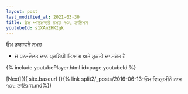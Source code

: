 ```yaml
---
layout: post
last_modified_at: 2021-03-30
title: ਓਮ ਆਤਮਾਵਤੇ ਨਮਹ ੧੦੮ ਟਾਇਮਸ
youtubeId: s1XAmZHKIgk
---
```

 
 
 ਓਮ ਭਾਗਾਵਥੇ ਨਮਹ  
 
 -  ਜੋ ਧਨ-ਦੌਲਤ ਦਾਨ ਪ੍ਰਸਿੱਧੀ ਤਿਆਗ ਅਤੇ ਮੁਕਤੀ ਦਾ ਸਰੋਤ ਹੈ 
 
  
 
  
 
 
 
 
 
 


{% include youtubePlayer.html id=page.youtubeId %}
 
[Next]({{ site.baseurl }}{% link  split2/_posts/2016-06-13-ਓਮ ਵਿਕ੍ਰਮੀਨੇ ਨਾਮ ੧੦੮ ਟਾਇਮਸ.md%})
 

